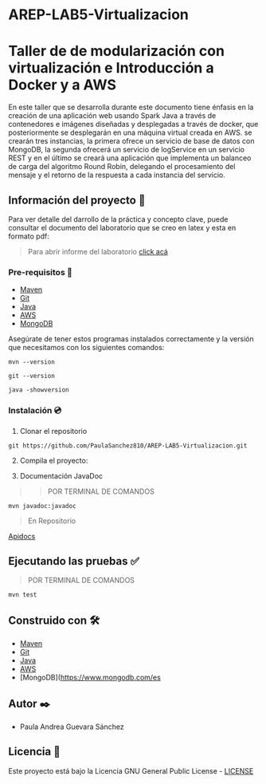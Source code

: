 # AREP-LAB5-Virtualizacion
# Taller de de modularización con virtualización e Introducción a Docker y a AWS

En este taller que se desarrolla durante este documento tiene énfasis en la creación de una aplicación web usando
Spark Java a través de contenedores e imágenes diseñadas y desplegadas a través de docker, que posteriormente se desplegarán
en una máquina virtual creada en AWS. se crearán tres instancias, la primera ofrece un servicio de base de datos con MongoDB, la segunda ofrecerá un servicio de logService
en un servicio REST y en el último se creará una aplicación que implementa un balanceo de carga del algoritmo Round Robin, delegando el procesamiento del mensaje y el retorno
de la respuesta a cada instancia del servicio.

## Información del proyecto 📁

Para ver detalle del darrollo de la práctica y concepto clave, puede consultar el documento del laboratorio que se creo en latex y esta en formato pdf:

> Para abrir informe del laboratorio [click acá](pdf)


### Pre-requisitos 📜

* [Maven](https://maven.apache.org/install.html) 
* [Git](https://gitforwindows.org/)
* [Java](https://www.java.com/es/download/)
* [AWS](https://aws.amazon.com/es/education/awseducate/)
* [MongoDB](https://www.mongodb.com/es)

Asegúrate de tener estos programas instalados correctamente y la versión que necesitamos con los siguientes comandos:

```
mvn --version
```
```
git --version 
```
```
java -showversion 
```
### Instalación 💿

1. Clonar el repositorio

```
git https://github.com/PaulaSanchez810/AREP-LAB5-Virtualizacion.git
```

2. Compila el proyecto:


 
4. Documentación JavaDoc
 
> > POR TERMINAL DE COMANDOS

```
mvn javadoc:javadoc
```
> En Repositorio

[Apidocs](https://github.com/PaulaSanchez810/Lab2-AREP-Heroku/tree/master/site/apidocs)
## Ejecutando las pruebas ✅

> POR TERMINAL DE COMANDOS

```
mvn test
```

## Construido con 🛠️

* [Maven](https://maven.apache.org/install.html) 
* [Git](https://gitforwindows.org/)
* [Java](https://www.java.com/es/download/)
* [AWS](https://aws.amazon.com/es/education/awseducate/)
* [MongoDB](https://www.mongodb.com/es


## Autor ✒️

* Paula Andrea Guevara Sánchez

## Licencia 📄

Este proyecto está bajo la Licencia GNU General Public License - [LICENSE](https://github.com/PaulaSanchez810/AREP-LAB5-Virtualizacion/blob/master/LICENSE.md) 
